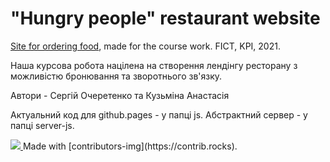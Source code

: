 # "Hungry people" restaurant website
[Site for ordering food](https://sergeyocheretenko.github.io/RestaurantSite/), made for the course work. 
FICT, KPI, 2021.

Наша курсова робота націлена на створення лендінгу ресторану з можливістю бронювання та зворотнього зв'язку.

Автори - Сергій Очеретенко та Кузьміна Анастасія

Актуальний код для github.pages - у папці js. Абстрактний сервер - у папці server-js.

<!-- Copy-paste in your Readme.md file -->
<a href = "https://github.com/SergeyOcheretenko/RestaurantSite/graphs/contributors">
  <img src = "https://contrib.rocks/image?repo=SergeyOcheretenko/RestaurantSite" />
</a>
Made with [contributors-img](https://contrib.rocks).
